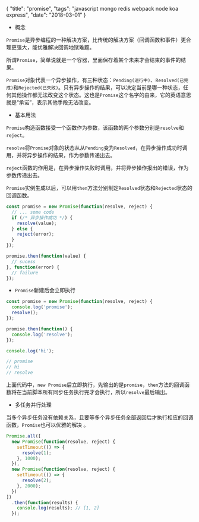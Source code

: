 {
  "title": "promise",
  "tags": "javascript mongo redis webpack node koa express",
  "date": "2018-03-01"
}

* 概念

`Promise`是异步编程的一种解决方案，比传统的解决方案（回调函数和事件）更合理更强大，能优雅解决回调地狱难题。

所谓`Promise`，简单说就是一个容器，里面保存着某个未来才会结束的事件的结果。

`Promise`对象代表一个异步操作，有三种状态：`Pending(进行中)`、`Resolved(已完成)`和`Rejected(已失败)`。只有异步操作的结果，可以决定当前是哪一种状态，任何其他操作都无法改变这个状态。这也是`Promise`这个名字的由来，它的英语意思就是“承诺”，表示其他手段无法改变。 

* 基本用法

`Promise`构造函数接受一个函数作为参数，该函数的两个参数分别是`resolve`和`reject`。

`resolve`将`Promise`对象的状态从从`Pending`变为`Resolved`，在异步操作成功时调用，并将异步操作的结果，作为参数传递出去。

`reject`函数的作用是，在异步操作失败时调用，并将异步操作报出的错误，作为参数传递出去。

`Promise`实例生成以后，可以用`then`方法分别制定`Resolved`状态和`Rejected`状态的回调函数。

```javascript
const promise = new Promise(function(resolve, reject) {
  // ... some code
  if (/* 异步操作成功 */) {
    resolve(value);
  } else {
    reject(error);
  }
});

promise.then(function(value) {
  // sucess
}, function(error) {
  // failure
});
```
<!-- lph -->
* `Promise`新建后会立即执行

```javascript
const promise = new Promise(function(resolve, reject) {
  console.log('promise');
  resolve();
});

promise.then(function() {
  console.log('resolve');
});

console.log('hi');

// promise
// hi
// resolve
```

上面代码中，`new Promise`后立即执行，先输出的是`promise`，`then`方法的回调函数将在当前脚本所有同步任务执行完才会执行，所以`resolve`最后输出。

* 多任务并行处理

当多个异步任务没有依赖关系，且要等多个异步任务全部返回后才执行相应的回调函数，`Promise`也可以优雅的解决 。

```javascript
Promise.all([
  new Promise(function(resolve, reject) {
    setTimeout(() => {
      resolve(1);
    }, 1000);
  }),
  new Promise(function(resolve, reject) {
    setTimeout(() => {
      resolve(2);
    }, 2000);
  })
])
  .then(function(results) {
    console.log(results); // [1, 2]
  });
```

